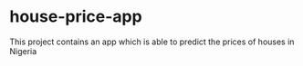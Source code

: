 # house-price-app
This project contains an app which is able to predict the prices of houses in Nigeria
